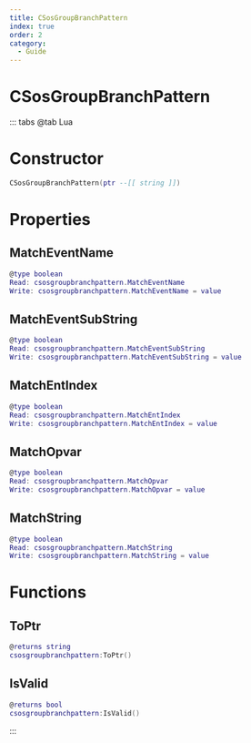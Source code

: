 ```yaml
---
title: CSosGroupBranchPattern
index: true
order: 2
category:
  - Guide
---
```


# CSosGroupBranchPattern

::: tabs
@tab Lua
# Constructor
```lua
CSosGroupBranchPattern(ptr --[[ string ]])
```
# Properties
## MatchEventName 
```lua
@type boolean
Read: csosgroupbranchpattern.MatchEventName
Write: csosgroupbranchpattern.MatchEventName = value
```
## MatchEventSubString 
```lua
@type boolean
Read: csosgroupbranchpattern.MatchEventSubString
Write: csosgroupbranchpattern.MatchEventSubString = value
```
## MatchEntIndex 
```lua
@type boolean
Read: csosgroupbranchpattern.MatchEntIndex
Write: csosgroupbranchpattern.MatchEntIndex = value
```
## MatchOpvar 
```lua
@type boolean
Read: csosgroupbranchpattern.MatchOpvar
Write: csosgroupbranchpattern.MatchOpvar = value
```
## MatchString 
```lua
@type boolean
Read: csosgroupbranchpattern.MatchString
Write: csosgroupbranchpattern.MatchString = value
```
# Functions
## ToPtr
```lua
@returns string
csosgroupbranchpattern:ToPtr()
```
## IsValid
```lua
@returns bool
csosgroupbranchpattern:IsValid()
```

:::
